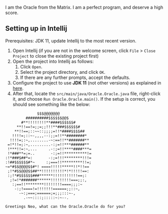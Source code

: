I am the Oracle from the Matrix. I am a perfect program, and deserve a high score.

## Setting up in Intellij

Prerequisites: JDK 11, update Intellij to the most recent version.

1. Open Intellij (if you are not in the welcome screen, click `File` > `Close Project` to close the existing project first)
1. Open the project into Intellij as follows:
   1. Click `Open`.
   1. Select the project directory, and click `OK`.
   1. If there are any further prompts, accept the defaults.
1. Configure the project to use **JDK 11** (not other versions) as explained in [here](https://www.jetbrains.com/help/idea/sdk.html#set-up-jdk).
1. After that, locate the `src/main/java/Oracle.Oracle.java` file, right-click it, and choose `Run Oracle.Oracle.main()`. If the setup is correct, you should see something like the below:
```
              $$$@@@@@@@
         ##########$$$$$$@@$
       #**!!!!!!!!**####$$$$$$#
     **!!==!=;;=;;!!!**###$$$$$$#
    **!!==;::~~::;;;;=!!*####$$$$##
   !!!!=;::~-,,,,--:;;=!!**########*
  !!!!=;:~,........-~:==!!**#######**
 =!*!!=;:~,.........-:;=!!***######**
 !***!!=:~,...     .-:;=!!****####***=
 !*###**=;=..       -:;=!!**********!=
:!*###$##*=:       -:;=!!!********!!!=
:!##$$$$$$#*~     :;===!!*********!!=;
~=*#$$@@@@$$#*! ====!!!!!*****!!*!!==
 ;!*#$$@@@$$##**!!!!!!!!!!*!*!!!!!==:
 :;!*#$$$$$$###******!!!!!!!!!!!==;:
  ;!=!*#######******!!!!!!!!!===;;:,
   :;==!!********!!!!!!!!====;;;:~
    -:;!====!=!!!!!!!======;;::~,
      -~:;===;======;=;;;:::~-,
        .-~~::::;:::::~:~--.

Greetings Neo, what can the Oracle.Oracle do for you?
```
